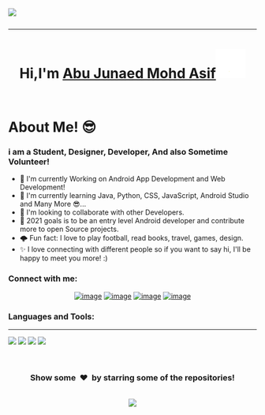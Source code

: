 ### <h1>![](https://komarev.com/ghpvc/?username=junaedasif&color=brightgreen&label=PROFILE+VIEWS)</h1>


<!--<p align="center">
  <img src="https://miro.medium.com/max/2048/1*OohqW5DGh9CQS4hLY5FXzA.png" height="230"/>
</p> -->
<hr>
<h1 align="center">Hi,I'm <a href="https://github.com/junaedasif">Abu Junaed Mohd Asif<a><img src="https://github.com/Kathryn-Jie/Kathryn-Jie/blob/main/wave.gif" width="60px"/></h1>
<Br>

<h1>About Me! 😎</h1>

### i am a Student, Designer, Developer, And also Sometime Volunteer!
- 🔭  I'm currently Working on Android App Development and Web Development!
- 🌱  I'm currently learning Java, Python, CSS, JavaScript, Android Studio and Many More 😎...
- 🗻  I'm looking to collaborate with other Developers.
- 📘  2021 goals is to be an entry level Android developer and contribute more to open Source projects.
- 🌩️  Fun fact: I love to play football, read books, travel, games, design.
- ✨  I love connecting with different people so if you want to say hi, I'll be happy to meet you more! :)


  
  
### Connect with me:


<div align="center">

[![image](https://img.shields.io/badge/LinkedIn-0077B5?style=for-the-badge&logo=linkedin&logoColor=white)](https://www.linkedin.com/in/junaedasif/)
[![image](https://img.shields.io/badge/Facebook-1877F2?style=for-the-badge&logo=facebook&logoColor=white)](https://www.facebook.com/junaedasif/)
[![image](https://img.shields.io/badge/Gmail-D14836?style=for-the-badge&logo=gmail&logoColor=white)](mailto:junaedasif@gmail.com)
[![image](https://img.shields.io/github/followers/junaedasif?style=social)](https://github.com/junaedasif?tab=followers)
  
</div>


### Languages and Tools:







---

 <img src="https://img.shields.io/badge/Java%20-%23E00033.svg?&style=for-the-badge&logo=java&logoColor=white">   <img src="https://img.shields.io/badge/c++%20-%2300599C.svg?&style=for-the-badge&logo=c%2B%2B&logoColor=white">    <img src="https://img.shields.io/badge/git%20-%23F05032.svg?&style=for-the-badge&logo=git&logoColor=white"/>   <img src="http://img.shields.io/badge/-VS%20Code-000000?style=for-the-badge&logo=Visual-studio-code&logoColor=blue">             
  
 
  <br>
  
<div align="center">
<h3 align="center">Show some &nbsp;❤️&nbsp; by starring some of the repositories!</h3>

  <br>
<img src="https://media.giphy.com/media/jpVnC65DmYeyRL4LHS/giphy.gif" width="20%">

